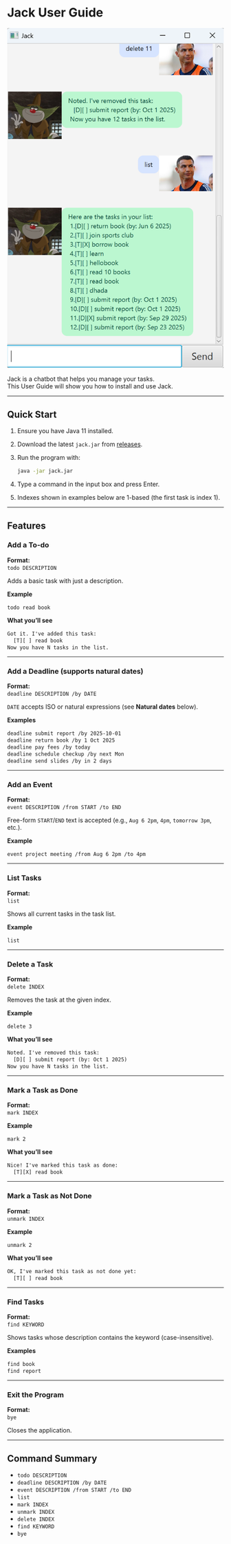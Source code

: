 # Jack User Guide

![Ui](Ui.png)

Jack is a chatbot that helps you manage your tasks.  
This User Guide will show you how to install and use Jack.

---

## Quick Start
1. Ensure you have Java 11 installed.
2. Download the latest `jack.jar` from [releases](../../releases).
3. Run the program with:
   ```bash
   java -jar jack.jar
   ```
4. Type a command in the input box and press Enter.

5. Indexes shown in examples below are 1-based (the first task is index 1).

---

## Features
### Add a To-do
**Format:**  
`todo DESCRIPTION`

Adds a basic task with just a description.

**Example**
```
todo read book
```

**What you’ll see**
```
Got it. I've added this task:
  [T][ ] read book
Now you have N tasks in the list.
```

---

### Add a Deadline (supports natural dates)
**Format:**  
`deadline DESCRIPTION /by DATE`

`DATE` accepts ISO or natural expressions (see **Natural dates** below).

**Examples**
```
deadline submit report /by 2025-10-01
deadline return book /by 1 Oct 2025
deadline pay fees /by today
deadline schedule checkup /by next Mon
deadline send slides /by in 2 days
```

---

### Add an Event
**Format:**  
`event DESCRIPTION /from START /to END`

Free-form `START`/`END` text is accepted (e.g., `Aug 6 2pm`, `4pm`, `tomorrow 3pm`, etc.).

**Example**
```
event project meeting /from Aug 6 2pm /to 4pm
```

---

### List Tasks
**Format:**  
`list`

Shows all current tasks in the task list.

**Example**
```
list
```


---

### Delete a Task
**Format:**  
`delete INDEX`

Removes the task at the given index.

**Example**
```
delete 3
```

**What you’ll see**
```
Noted. I've removed this task:
  [D][ ] submit report (by: Oct 1 2025)
Now you have N tasks in the list.
```

---

### Mark a Task as Done
**Format:**  
`mark INDEX`

**Example**
```
mark 2
```

**What you’ll see**
```
Nice! I've marked this task as done:
  [T][X] read book
```

---

### Mark a Task as Not Done
**Format:**  
`unmark INDEX`

**Example**
```
unmark 2
```

**What you’ll see**
```
OK, I've marked this task as not done yet:
  [T][ ] read book
```

---

### Find Tasks
**Format:**  
`find KEYWORD`

Shows tasks whose description contains the keyword (case-insensitive).

**Examples**
```
find book
find report
```

---

### Exit the Program
**Format:**  
`bye`

Closes the application.


---

## Command Summary
- `todo DESCRIPTION`
- `deadline DESCRIPTION /by DATE`
- `event DESCRIPTION /from START /to END`
- `list`
- `mark INDEX`
- `unmark INDEX`
- `delete INDEX`
- `find KEYWORD`
- `bye`